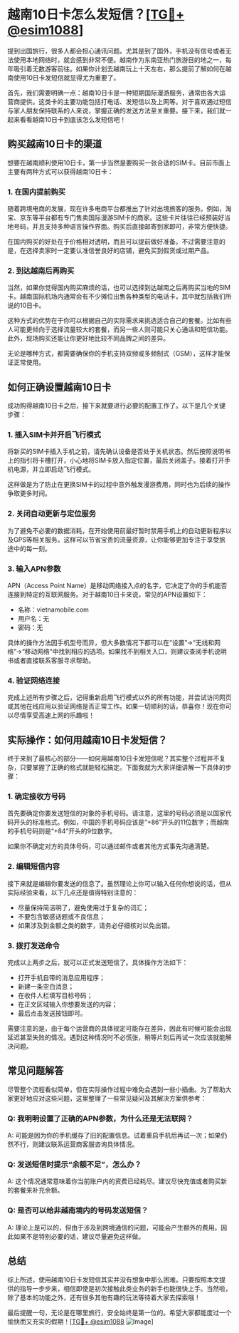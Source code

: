 # 越南10日卡怎么发短信？[[TG💪+ @esim1088](https://t.me/s/esim1088)]

提到出国旅行，很多人都会担心通讯问题。尤其是到了国外，手机没有信号或者无法使用本地网络时，就会感到非常不便。越南作为东南亚热门旅游目的地之一，每年吸引着无数游客前往。如果你计划去越南玩上十天左右，那么提前了解如何在越南使用10日卡发短信就显得尤为重要了。

首先，我们需要明确一点：越南10日卡是一种短期国际漫游服务，通常由各大运营商提供。这类卡的主要功能包括打电话、发短信以及上网等。对于喜欢通过短信与家人朋友保持联系的人来说，掌握正确的发送方法至关重要。接下来，我们就一起来看看越南10日卡到底该怎么发短信吧！

## 购买越南10日卡的渠道

想要在越南顺利使用10日卡，第一步当然是要购买一张合适的SIM卡。目前市面上主要有两种方式可以获得越南10日卡：

### 1. 在国内提前购买

随着跨境电商的发展，现在许多电商平台都推出了针对出境旅客的服务。例如，淘宝、京东等平台都有专门售卖国际漫游SIM卡的商家。这些卡片往往已经预装好当地号码，并且支持多种语言操作界面。购买后直接邮寄到家即可，非常方便快捷。

在国内购买的好处在于价格相对透明，而且可以提前做好准备。不过需要注意的是，在选择卖家时一定要认准信誉良好的店铺，避免买到假货或过期产品。

### 2. 到达越南后再购买

当然，如果你觉得国内购买麻烦的话，也可以选择到达越南之后再购买当地的SIM卡。越南国际机场内通常会有不少摊位出售各种类型的电话卡，其中就包括我们所说的10日卡。

这种方式的优势在于你可以根据自己的实际需求来挑选适合自己的套餐。比如有些人可能更倾向于选择流量较大的套餐，而另一些人则可能只关心通话和短信功能。此外，现场购买还能让你更好地比较不同品牌之间的差异。

无论是哪种方式，都需要确保你的手机支持双频或多频制式（GSM），这样才能保证正常使用。

## 如何正确设置越南10日卡

成功购得越南10日卡之后，接下来就要进行必要的配置工作了。以下是几个关键步骤：

### 1. 插入SIM卡并开启飞行模式

将新买的SIM卡插入手机之前，请先确认设备是否处于关机状态。然后按照说明书上的指引将卡槽打开，小心地将SIM卡放入指定位置，最后关闭盖子。接着打开手机电源，并立即启动飞行模式。

这样做是为了防止在更换SIM卡的过程中意外触发漫游费用，同时也为后续的操作争取更多时间。

### 2. 关闭自动更新与定位服务

为了避免不必要的数据消耗，在开始使用前最好暂时禁用手机上的自动更新程序以及GPS等相关服务。这样可以节省宝贵的流量资源，让你能够更加专注于享受旅途中的每一刻。

### 3. 输入APN参数

APN（Access Point Name）是移动网络接入点的名字，它决定了你的手机能否连接到特定的互联网服务。对于越南10日卡来说，常见的APN设置如下：

- 名称：vietnamobile.com
- 用户名：无
- 密码：无

具体的操作方法因手机型号而异，但大多数情况下都可以在“设置”→“无线和网络”→“移动网络”中找到相应的选项。如果找不到相关入口，则建议查阅手机说明书或者直接联系客服寻求帮助。

### 4. 验证网络连接

完成上述所有步骤之后，记得重新启用飞行模式以外的所有功能，并尝试访问网页或其他在线应用以验证网络是否正常工作。如果一切顺利的话，恭喜你！现在你可以尽情享受高速上网的乐趣啦！

## 实际操作：如何用越南10日卡发短信？

终于来到了最核心的部分——如何用越南10日卡发短信呢？其实整个过程并不复杂，只要掌握了正确的格式就能轻松搞定。下面我就为大家详细讲解一下具体的步骤：

### 1. 确定接收方号码

首先要确定你要发送短信的对象的手机号码。请注意，这里的号码必须是以国家代码开头的标准格式。例如，中国的手机号码应该是“+86”开头的11位数字；而越南的手机号码则是“+84”开头的9位数字。

如果你不确定对方的具体号码，可以通过邮件或者其他方式事先沟通清楚。

### 2. 编辑短信内容

接下来就是编辑你要发送的信息了。虽然理论上你可以输入任何你想说的话，但从实际经验来看，以下几点还是值得特别注意的：

- 尽量保持简洁明了，避免使用过于复杂的词汇；
- 不要包含敏感话题或不良信息；
- 如果涉及到金额之类的数字，请务必仔细核对以免出错。

### 3. 拨打发送命令

完成以上两步之后，就可以正式发送短信了。具体操作方法如下：

- 打开手机自带的消息应用程序；
- 新建一条空白消息；
- 在收件人栏填写目标号码；
- 在正文区域输入你想要发送的内容；
- 最后点击发送按钮即可。

需要注意的是，由于每个运营商的具体规定可能存在差异，因此有时候可能会出现延迟甚至失败的情况。遇到这种情况时不必慌张，稍等片刻后再试一次应该就能解决问题。

## 常见问题解答

尽管整个流程看似简单，但在实际操作过程中难免会遇到一些小插曲。为了帮助大家更好地应对这些问题，这里整理了一些常见疑问及其解决方案供参考：

### Q: 我明明设置了正确的APN参数，为什么还是无法联网？
A: 可能是因为你的手机缓存了旧的配置信息。试着重启手机后再试一次；如果仍然不行，则建议联系运营商客服咨询具体情况。

### Q: 发送短信时提示“余额不足”，怎么办？
A: 这个情况通常意味着你当前账户内的资费已经耗尽。建议尽快充值或者购买新的套餐来补充余额。

### Q: 是否可以给非越南境内的号码发送短信？
A: 理论上是可以的，但由于涉及到跨境通信的问题，可能会产生额外的费用。因此如果不是特别必要的话，建议尽量避免这样做。

## 总结

综上所述，使用越南10日卡发短信其实并没有想象中那么困难。只要按照本文提供的指导一步步来，相信即使是初次接触此类业务的新手也能很快上手。当然啦，除了基本的功能之外，还有很多其他有趣的玩法等待着大家去探索哦！

最后提醒一句，无论是在哪里旅行，安全始终是第一位的。希望大家都能度过一个愉快而又充实的假期！[[TG💪+ @esim1088](https://t.me/s/esim1088) ![Image](https://i.postimg.cc/4NQfJmqS/Snipaste-2025-05-13-00-14-12.png)]